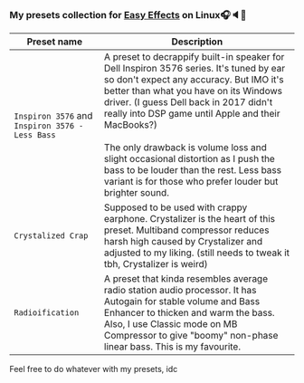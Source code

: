 ### My presets collection for [Easy Effects](https://github.com/wwmm/easyeffects) on Linux🎧🔈🐧

| Preset name | Description |
| - | - |
| `Inspiron 3576` and `Inspiron 3576 - Less Bass` | A preset to decrappify built-in speaker for Dell Inspiron 3576 series. It's tuned by ear so don't expect any accuracy. But IMO it's better than what you have on its Windows driver. (I guess Dell back in 2017 didn't really into DSP game until Apple and their MacBooks?)<br><br>The only drawback is volume loss and slight occasional distortion as I push the bass to be louder than the rest. Less bass variant is for those who prefer louder but brighter sound. |
| `Crystalized Crap` | Supposed to be used with crappy earphone. Crystalizer is the heart of this preset. Multiband compressor reduces harsh high caused by Crystalizer and adjusted to my liking. (still needs to tweak it tbh, Crystalizer is weird) |
| `Radioification` | A preset that kinda resembles average radio station audio processor. It has Autogain for stable volume and Bass Enhancer to thicken and warm the bass. Also, I use Classic mode on MB Compressor to give "boomy" non-phase linear bass. This is my favourite. |

Feel free to do whatever with my presets, idc
